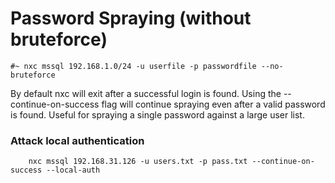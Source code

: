 # Password Spraying (without bruteforce)

    #~ nxc mssql 192.168.1.0/24 -u userfile -p passwordfile --no-bruteforce

By default nxc will exit after a successful login is found. Using the --continue-on-success flag will continue spraying even after a valid password is found. Useful for spraying a single password against a large user list.

### Attack local authentication

        nxc mssql 192.168.31.126 -u users.txt -p pass.txt --continue-on-success --local-auth
